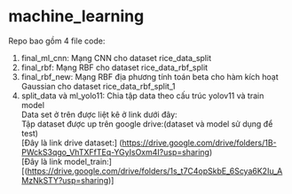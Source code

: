 # machine_learning
Repo bao gồm 4 file code:<br>
1. final_ml_cnn: Mạng CNN cho dataset rice_data_split<br>
2. final_rbf: Mạng RBF cho dataset rice_data_rbf_split<br>
3. final_rbf_new: Mạng RBF địa phương tính toán beta cho hàm kích hoạt Gaussian cho dataset rice_data_rbf_split_1<br>
4. split_data và ml_yolo11: Chia tập data theo cấu trúc yolov11 và train model<br>
Data set ở trên được liệt kê ở link dưới đây:<br>
Tập dataset được up trên google drive:(dataset và model sử dụng để test)<br>
[Đây là link drive dataset:] (https://drive.google.com/drive/folders/1B-PWckS3qgo_VhTXFfTEq-YGyIsOxm4I?usp=sharing)<br>
[Đây là link model_train:] [(https://drive.google.com/drive/folders/1s_t7C4opSkbE_6Scya6K2Iu_AMzNkSTY?usp=sharing)]<br>


